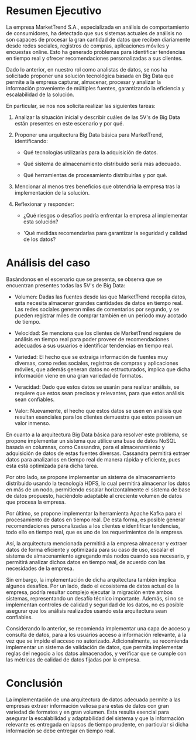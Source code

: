 # Resumen Ejecutivo

La empresa MarketTrend S.A., especializada en análisis de comportamiento
de consumidores, ha detectado que sus sistemas actuales de análisis no
son capaces de procesar la gran cantidad de datos que reciben
diariamente desde redes sociales, registros de compras, aplicaciones
móviles y encuestas online. Esto ha generado problemas para identificar
tendencias en tiempo real y ofrecer recomendaciones personalizadas a sus
clientes.

Dado lo anterior, en nuestro rol como analistas de datos, se nos ha
solicitado proponer una solución tecnológica basada en Big Data que
permite a la empresa capturar, almacenar, procesar y analizar la
información proveniente de múltiples fuentes, garantizando la eficiencia
y escalabilidad de la solución.

En particular, se nos nos solicita realizar las siguientes tareas:

1.  Analizar la situación inicial y describir cuáles de las 5V's de Big
    Data están presentes en este escenario y por qué.

2.  Proponer una arquitectura Big Data básica para MarketTrend,
    identificando:

    -   Qué tecnologías utilizarías para la adquisición de datos.

    -   Qué sistema de almacenamiento distribuido sería más adecuado.

    -   Qué herramientas de procesamiento distribuirías y por qué.

3.  Mencionar al menos tres beneficios que obtendría la empresa tras la
    implementación de la solución.

4.  Reflexionar y responder:

    -   ¿Qué riesgos o desafíos podría enfrentar la empresa al
        implementar esta solución?

    -   'Qué medidas recomendarías para garantizar la seguridad y
        calidad de los datos?

# Análisis del caso

Basándonos en el escenario que se presenta, se observa que se encuentran
presentes todas las 5V's de Big Data:

-   Volumen: Dadas las fuentes desde las que MarketTrend recopila datos,
    esta necesita almacenar grandes cantidades de datos en tiempo real.
    Las redes sociales generan miles de comentarios por segundo, y se
    pueden registrar miles de comprar también en un período muy acotado
    de tiempo.

-   Velocidad: Se menciona que los clientes de MarketTrend requiere de
    análisis en tiempo real para poder proveer de recomendaciones
    adecuados a sus usuarios e identificar tendencias en tiempo real.

-   Variedad: El hecho que se extraiga información de fuentes muy
    diversas, como redes sociales, registros de compras y aplicaciones
    móviles, que además generan datos no estructurados, implica que
    dicha información viene en una gran variedad de formatos.

-   Veracidad: Dado que estos datos se usarán para realizar análisis, se
    requiere que estos sean precisos y relevantes, para que estos
    análisis sean confiables.

-   Valor: Nuevamente, el hecho que estos datos se usen en análisis que
    resultan esenciales para los clientes demuestra que estos poseen un
    valor inmenso.

En cuanto a la arquitectura Big Data básica para resolver este problema,
se propone implementar un sistema que utilice una base de datos NoSQL
basada en columnas, como Cassandra, para el almacenamiento y adquisición
de datos de estas fuentes diversas. Cassandra permitirá extraer datos
para analizarlos en tiempo real de manera rápida y eficiente, pues esta
está optimizada para dicha tarea.

Por otro lado, se propone implementar un sistema de almacenamiento
distribuido usando la tecnología HDFS, lo cual permitirá almacenar los
datos en más de un nodo, permitiendo escalar horizontalmente el sistema
de base de datos propuesto, haciéndolo adaptable al creciente volumen de
datos que procesa la empresa.

Por último, se propone implementar la herramienta Apache Kafka para el
procesamiento de datos en tiempo real. De esta forma, es posible generar
recomendaciones personalizadas a los clientes e identificar tendencias,
todo ello en tiempo real, que es uno de los requerimientos de la
empresa.

Así, la arquitectura mencionada permitirá a la empresa almacenar y
extraer datos de forma eficiente y optimizada para su caso de uso,
escalar el sistema de almacenamiento agregando más nodos cuando sea
necesario, y permitirá analizar dichos datos en tiempo real, de acuerdo
con las necesidades de la empresa.

Sin embargo, la implementación de dicha arquitectura también implica
algunos desafíos. Por un lado, dado el ecosistema de datos actual de la
empresa, podría resultar complejo ejecutar la migración entre ambos
sistemas, representando un desafío técnico importante. Además, si no se
implementan controles de calidad y seguridad de los datos, no es posible
asegurar que los análisis realizados usando esta arquitectura sean
confiables.

Considerando lo anterior, se recomienda implementar una capa de acceso y
consulta de datos, para a los usuarios acceso a información relevante, a
la vez que se impide el acceso no autorizado. Adicionalmente, se
recomienda implementar un sistema de validación de datos, que permita
implementar reglas del negocio a los datos almacenados, y verificar que
se cumple con las métricas de calidad de datos fijadas por la empresa.

# Conclusión

La implementación de una arquitectura de datos adecuada permite a las
empresas extraer información valiosa para estas de datos con gran
variedad de formatos y en gran volumen. Esta resulta esencial para
asegurar la escalabilidad y adaptabilidad del sistema y que la
información relevante es entregada en lapsos de tiempo prudente, en
particular si dicha información se debe entregar en tiempo real.
